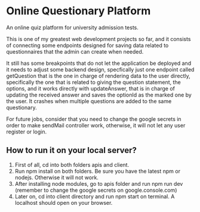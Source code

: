 # Online Questionary Platform
An online quiz platform for university admission tests. 

This is one of my greatest web development projects so far, and it consists of connecting some endpoints designed for saving data related to questionnaires that the admin
can create when needed. 

It still has some breakpoints that do not let the application be deployed and it needs to adjust some backend design, specfically just one endpoint called getQuestion
that is the one in charge of rendering data to the user directly, specifically the one that is related to giving the question statement, the options, and it works directly with updateAnswer, that is in charge of updating the received answer and saves the optionId as the marked one by the user. It crashes when multiple questions are added to the same questionary. 

For future jobs, consider that you need to change the google secrets in order to make sendMail controller work, otherwise, it will not let any user register or login.


## How to run it on your local server?

1. First of all, cd into both folders apis and client.
2. Run npm install on both folders. Be sure you have the latest npm or nodejs. Otherwise it will not work. 
3. After installing node modules, go to apis folder and run npm run dev (remember to change the google secrets on google.console.com)
4. Later on, cd into client directory and run npm start on terminal. A localhost should open on your browser.



